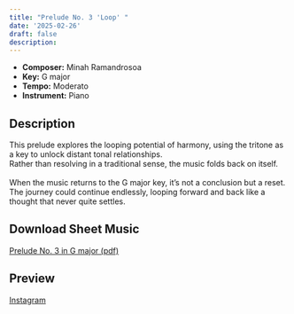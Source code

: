 ```yaml
---
title: "Prelude No. 3 'Loop' "
date: '2025-02-26'
draft: false
description: 
---
```


- **Composer:** Minah Ramandrosoa
- **Key:** G major
- **Tempo:** Moderato
- **Instrument:** Piano

<!--more-->

## Description

This prelude explores the looping potential of harmony, using the tritone as a key to unlock distant tonal relationships. <br> 
Rather than resolving in a traditional sense, the music folds back on itself. <br>
<br>
When the music returns to the G major key, it’s not a conclusion but a reset. The journey could continue endlessly, looping forward and back like a thought that never quite settles.

 ## Download Sheet Music

[Prelude No. 3 in G major (pdf)](/pdfs/Prelude%20No.3%20in%20Gmajor.pdf)

 ## Preview 
 
[Instagram](https://www.instagram.com/p/DGif4QMioOT/)